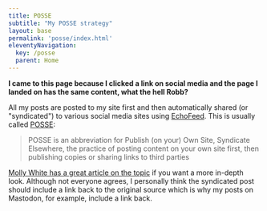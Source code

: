 ```yaml
---
title: POSSE
subtitle: "My POSSE strategy"
layout: base
permalink: 'posse/index.html'
eleventyNavigation:
  key: /posse
  parent: Home
---
```


**I came to this page because I clicked a link on social media and the page I landed on has the same content, what the hell Robb?**

All my posts are posted to my site first and then automatically shared (or "syndicated") to various social media sites using [EchoFeed](https://echofeed.app). This is usually called [POSSE](https://indieweb.org/POSSE):

> POSSE is an abbreviation for Publish (on your) Own Site, Syndicate Elsewhere, the practice of posting content on your own site first, then publishing copies or sharing links to third parties

[Molly White has a great article on the topic](https://www.citationneeded.news/posse/) if you want a more in-depth look. Although not everyone agrees, I personally think the syndicated post should include a link back to the original source which is why my posts on Mastodon, for example, include a link back.